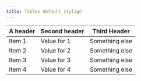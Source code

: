 ```yaml
---
title: Tables default stylign
---
```


| A header | Second header | Third Header   |
|----------|---------------|----------------|
| Item 1   | Value for 1   | Something else |
| Item 2   | Value for 2   | Something else |
| Item 3   | Value for 3   | Something else |
| Item 4   | Value for 4   | Something else |
